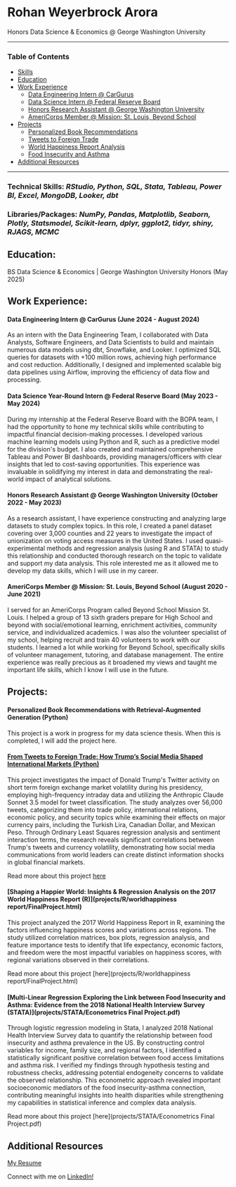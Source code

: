 # Rohan Weyerbrock Arora

Honors Data Science & Economics @ George Washington University

---

### Table of Contents
- [Skills](#technical-skills-rstudio-python-sql-stata-tableau-power-bi-excel-mongodb-looker-dbt)
- [Education](#education)
- [Work Experience](#work-experience)
  - [Data Engineering Intern @ CarGurus](#data-engineering-intern--cargurus-june-2024---august-2024)
  - [Data Science Intern @ Federal Reserve Board](#data-science-year-round-intern--federal-reserve-board-may-2023---may-2024)
  - [Honors Research Assistant @ George Washington University](#honors-research-assistant--george-washington-university-october-2022---may-2023)
  - [AmeriCorps Member @ Mission: St. Louis, Beyond School](#americorps-member--mission-st-louis-beyond-school-august-2020---june-2021)
- [Projects](#projects)
  - [Personalized Book Recommendations](#personalized-book-recommendations-with-retrieval-augmented-generation-python)
  - [Tweets to Foreign Trade](#from-tweets-to-foreign-tradeHow-trumps-social-media-shaped-international-markets-python)
  - [World Happiness Report Analysis](#shaping-a-happier-world-insights--regression-analysis-on-the-2017-world-happiness-report-r)
  - [Food Insecurity and Asthma](#multi-linear-regression-exploring-the-link-between-food-insecurity-and-asthma-evidence-from-the-2018-national-health-interview-survey-stata)
- [Additional Resources](#additional-resources)

---

### Technical Skills: *RStudio, Python, SQL, Stata, Tableau, Power BI, Excel, MongoDB, Looker, dbt*
### Libraries/Packages: *NumPy, Pandas, Matplotlib, Seaborn, Plotly, Statsmodel, Scikit-learn, dplyr, ggplot2, tidyr, shiny, RJAGS, MCMC*

## Education:

BS Data Science & Economics | George Washington University Honors (May 2025)

## Work Experience:

#### Data Engineering Intern @ CarGurus (June 2024 - August 2024)
As an intern with the Data Engineering Team, I collaborated with Data Analysts, Software Engineers, and Data Scientists to build and maintain numerous data models using dbt, Snowflake, and Looker. I optimized SQL queries for datasets with +100 million rows, achieving high performance and cost reduction. Additionally, I designed and implemented scalable big data pipelines using Airflow, improving the efficiency of data flow and processing.

#### Data Science Year-Round Intern @ Federal Reserve Board (May 2023 - May 2024)
During my internship at the Federal Reserve Board with the BOPA team, I had the opportunity to hone my technical skills while contributing to impactful financial decision-making processes. I developed various machine learning models using Python and R, such as a predictive model for the division's budget. I also created and maintained comprehensive Tableau and Power BI dashboards, providing managers/officers with clear insights that led to cost-saving opportunities. This experience was invaluable in solidifying my interest in data and demonstrating the real-world impact of analytical solutions.

#### Honors Research Assistant @ George Washington University (October 2022 - May 2023)
As a research assistant, I have experience constructing and analyzing large datasets to study complex topics. In this role, I created a panel dataset covering over 3,000 counties and 22 years to investigate the impact of unionization on voting access measures in the United States. I used quasi-experimental methods and regression analysis (using R and STATA) to study this relationship and conducted thorough research on the topic to validate and support my data analysis. This role interested me as it allowed me to develop my data skills, which I will use in my career.

#### AmeriCorps Member @ Mission: St. Louis, Beyond School (August 2020 - June 2021)
I served for an AmeriCorps Program called Beyond School Mission St. Louis. I helped a group of 13 sixth graders prepare for High School and beyond with social/emotional learning, enrichment activities, community service, and individualized academics. I was also the volunteer specialist of my school, helping recruit and train 40 volunteers to work with our students. I learned a lot while working for Beyond School, specifically skills of volunteer management, tutoring, and database management. The entire experience was really precious as it broadened my views and taught me important life skills, which I know I will use in the future.

## Projects:

#### Personalized Book Recommendations with Retrieval-Augmented Generation (Python)
This project is a work in progress for my data science thesis. When this is completed, I will add the project here.

#### [From Tweets to Foreign Trade: How Trump’s Social Media Shaped International Markets (Python)](projects/Python/Arora_thesis_final.pdf)
This project investigates the impact of Donald Trump's Twitter activity on short term foreign exchange market volatility during his presidency, employing high-frequency intraday data and utilizing the Anthropic Claude Sonnet 3.5 model for tweet classification. The study analyzes over 56,000 tweets, categorizing them into trade policy, international relations, economic policy, and security topics while examining their effects on major currency pairs, including the Turkish Lira, Canadian Dollar, and Mexican Peso. Through Ordinary Least Squares regression analysis and sentiment interaction terms, the research reveals significant correlations between Trump's tweets and currency volatility, demonstrating how social media communications from world leaders can create distinct information shocks in global financial markets. 

Read more about this project [here](projects/Python/Arora_thesis_final.pdf)

#### [Shaping a Happier World: Insights & Regression Analysis on the 2017 World Happiness Report (R)](projects/R/worldhappiness report/FinalProject.html)
This project analyzed the 2017 World Happiness Report in R, examining the factors influencing happiness scores and variations across regions. The study utilized correlation matrices, box plots, regression analysis, and feature importance tests to identify that life expectancy, economic factors, and freedom were the most impactful variables on happiness scores, with regional variations observed in their correlations.

Read more about this project [here](projects/R/worldhappiness report/FinalProject.html)

#### [Multi-Linear Regression Exploring the Link between Food Insecurity and Asthma: Evidence from the 2018 National Health Interview Survey (STATA)](projects/STATA/Econometrics Final Project.pdf)
Through logistic regression modeling in Stata, I analyzed 2018 National Health Interview Survey data to quantify the relationship between food insecurity and asthma prevalence in the US. By constructing control variables for income, family size, and regional factors, I identified a statistically significant positive correlation between food access limitations and asthma risk. I verified my findings through hypothesis testing and robustness checks, addressing potential endogeneity concerns to validate the observed relationship. This econometric approach revealed important socioeconomic mediators of the food insecurity-asthma connection, contributing meaningful insights into health disparities while strengthening my capabilities in statistical inference and complex data analysis.

Read more about this project [here](projects/STATA/Econometrics Final Project.pdf)

## Additional Resources

[My Resume](resume/rohanaroraresume91524.pdf)

Connect with me on [LinkedIn!](https://www.linkedin.com/in/rohanwarora/)
